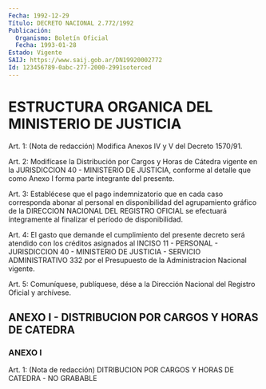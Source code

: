 ```yaml
---
Fecha: 1992-12-29
Título: DECRETO NACIONAL 2.772/1992
Publicación:
  Organismo: Boletín Oficial
  Fecha: 1993-01-28
Estado: Vigente
SAIJ: https://www.saij.gob.ar/DN19920002772
Id: 123456789-0abc-277-2000-2991soterced
---
```

# ESTRUCTURA ORGANICA DEL MINISTERIO DE JUSTICIA

<a id="1"></a>
Art. 1: (Nota de redacción) Modifica Anexos IV y V del Decreto 1570/91.

<a id="2"></a>
Art.  2:  Modifícase  la  Distribución  por  Cargos y Horas de Cátedra  vigente  en la JURISDICCION 40 - MINISTERIO  DE  JUSTICIA, conforme al detalle  que  como  Anexo  I forma parte integrante del presente.

<a id="3"></a>
Art. 3: Establécese que el pago indemnizatorio que en cada caso corresponda  abonar  al personal en disponibilidad del agrupamiento gráfico de la DIRECCION  NACIONAL DEL REGISTRO OFICIAL se efectuará íntegramente al finalizar el período de disponibilidad.

<a id="4"></a>
Art.  4:  El  gasto  que  demande el cumplimiento del presente decreto será atendido con los créditos  asignados  al  INCISO  11 - PERSONAL  -  JURISDICCION  40  -  MINISTERIO DE JUSTICIA - SERVICIO ADMINISTRATIVO  332  por  el  Presupuesto    de  la  Administracion Nacional vigente.

<a id="5"></a>
Art.  5: Comuníquese, publíquese, dése a la Dirección Nacional del Registro Oficial y archívese.

## ANEXO I - DISTRIBUCION POR CARGOS Y HORAS DE CATEDRA

### ANEXO I

<a id="1"></a>
Art.  1: (Nota de redacción) DITRIBUCION POR CARGOS Y HORAS DE CATEDRA - NO GRABABLE